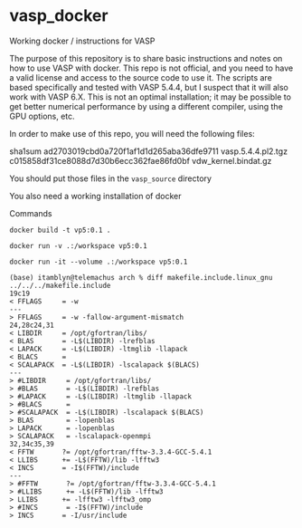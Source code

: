 # vasp_docker
Working docker / instructions for VASP

The purpose of this repository is to share basic instructions and notes on how to use VASP with docker. This repo is not official, and you need to have a valid license and access to the source code to use it. The scripts are based specifically and tested with VASP 5.4.4, but I suspect that it will also work with VASP 6.X. This is not an optimal installation; it may be possible to get better numerical performance by using a different compiler, using the GPU options, etc. 

In order to make use of this repo, you will need the following files:

sha1sum ad2703019cbd0a720f1af1d1d265aba36dfe9711	vasp.5.4.4.pl2.tgz
c015858df31ce8088d7d30b6ecc362fae86fd0bf		vdw_kernel.bindat.gz

You should put those files in the `vasp_source` directory

You also need a working installation of docker


Commands

`docker build -t vp5:0.1 .`


`docker run -v .:/workspace vp5:0.1`

`docker run -it --volume .:/workspace vp5:0.1`


```
(base) itamblyn@telemachus arch % diff makefile.include.linux_gnu ../../../makefile.include 
19c19
< FFLAGS     = -w
---
> FFLAGS     = -w -fallow-argument-mismatch
24,28c24,31
< LIBDIR     = /opt/gfortran/libs/
< BLAS       = -L$(LIBDIR) -lrefblas
< LAPACK     = -L$(LIBDIR) -ltmglib -llapack
< BLACS      = 
< SCALAPACK  = -L$(LIBDIR) -lscalapack $(BLACS)
---
> #LIBDIR     = /opt/gfortran/libs/
> #BLAS       = -L$(LIBDIR) -lrefblas
> #LAPACK     = -L$(LIBDIR) -ltmglib -llapack
> #BLACS      = 
> #SCALAPACK  = -L$(LIBDIR) -lscalapack $(BLACS)
> BLAS        = -lopenblas
> LAPACK      = -lopenblas
> SCALAPACK   = -lscalapack-openmpi
32,34c35,39
< FFTW       ?= /opt/gfortran/fftw-3.3.4-GCC-5.4.1
< LLIBS      += -L$(FFTW)/lib -lfftw3
< INCS       = -I$(FFTW)/include
---
> #FFTW       ?= /opt/gfortran/fftw-3.3.4-GCC-5.4.1
> #LLIBS      += -L$(FFTW)/lib -lfftw3
> LLIBS      += -lfftw3 -lfftw3_omp
> #INCS       = -I$(FFTW)/include
> INCS       = -I/usr/include
```
